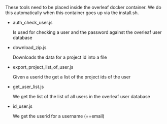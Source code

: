 These tools need to be placed inside the overleaf docker container. We do this automatically when this container goes up via the install.sh.

* auth_check_user.js
  
  Is used for checking a user and the password against the overleaf user database

* download_zip.js
  
  Downloads the data for a project id into a file
  
* export_project_list_of_user.js
  
  Given a userid the get a list of the project ids of the user

* get_user_list.js
  
  We get the list of the list of all users in the overleaf user database
  
* id_user.js
  
  We get the userid for a username (==email)

